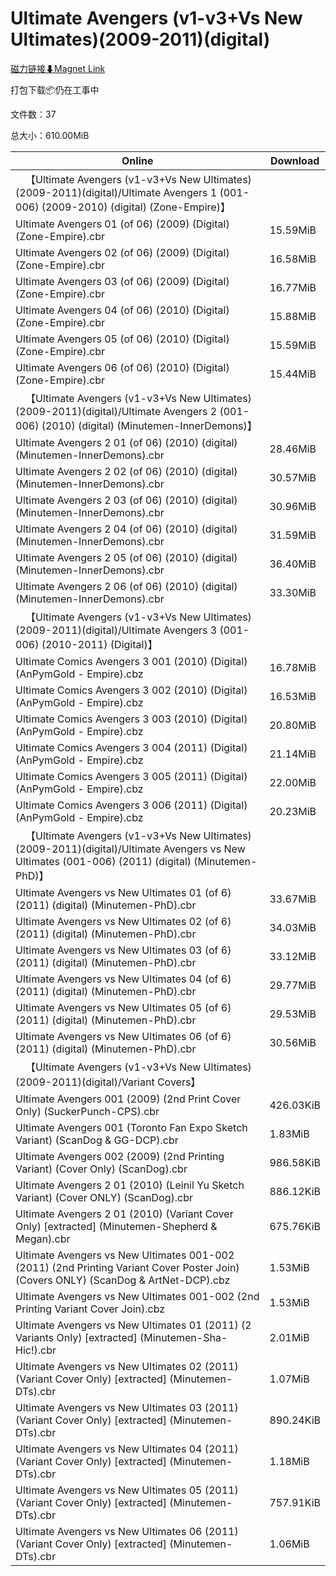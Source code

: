 # Ultimate Avengers (v1-v3+Vs New Ultimates)(2009-2011)(digital)

[磁力链接⬇Magnet Link](magnet:?xt=urn:btih:37a0d94b09bb1c7918fc9b688de182dd86a9af16&dn=Ultimate%20Avengers%20%28v1-v3%2BVs%20New%20Ultimates%29%282009-2011%29%28digital%29)

打包下载📦仍在工事中

文件数：37

总大小：610.00MiB

Online | Download
--- | ---
&emsp;【Ultimate Avengers (v1-v3+Vs New Ultimates)(2009-2011)(digital)/Ultimate Avengers 1 (001-006) (2009-2010) (digital) (Zone-Empire)】 | 
Ultimate Avengers 01 (of 06) (2009) (Digital) (Zone-Empire).cbr | 15.59MiB
Ultimate Avengers 02 (of 06) (2009) (Digital) (Zone-Empire).cbr | 16.58MiB
Ultimate Avengers 03 (of 06) (2009) (Digital) (Zone-Empire).cbr | 16.77MiB
Ultimate Avengers 04 (of 06) (2010) (Digital) (Zone-Empire).cbr | 15.88MiB
Ultimate Avengers 05 (of 06) (2010) (Digital) (Zone-Empire).cbr | 15.59MiB
Ultimate Avengers 06 (of 06) (2010) (Digital) (Zone-Empire).cbr | 15.44MiB
&emsp;【Ultimate Avengers (v1-v3+Vs New Ultimates)(2009-2011)(digital)/Ultimate Avengers 2 (001-006) (2010) (digital) (Minutemen-InnerDemons)】 | 
Ultimate Avengers 2 01 (of 06) (2010) (digital) (Minutemen-InnerDemons).cbr | 28.46MiB
Ultimate Avengers 2 02 (of 06) (2010) (digital) (Minutemen-InnerDemons).cbr | 30.57MiB
Ultimate Avengers 2 03 (of 06) (2010) (digital) (Minutemen-InnerDemons).cbr | 30.96MiB
Ultimate Avengers 2 04 (of 06) (2010) (digital) (Minutemen-InnerDemons).cbr | 31.59MiB
Ultimate Avengers 2 05 (of 06) (2010) (digital) (Minutemen-InnerDemons).cbr | 36.40MiB
Ultimate Avengers 2 06 (of 06) (2010) (digital) (Minutemen-InnerDemons).cbr | 33.30MiB
&emsp;【Ultimate Avengers (v1-v3+Vs New Ultimates)(2009-2011)(digital)/Ultimate Avengers 3 (001-006) (2010-2011) (Digital)】 | 
Ultimate Comics Avengers 3 001 (2010) (Digital) (AnPymGold - Empire).cbz | 16.78MiB
Ultimate Comics Avengers 3 002 (2010) (Digital) (AnPymGold - Empire).cbz | 16.53MiB
Ultimate Comics Avengers 3 003 (2010) (Digital) (AnPymGold - Empire).cbz | 20.80MiB
Ultimate Comics Avengers 3 004 (2011) (Digital) (AnPymGold - Empire).cbz | 21.14MiB
Ultimate Comics Avengers 3 005 (2011) (Digital) (AnPymGold - Empire).cbz | 22.00MiB
Ultimate Comics Avengers 3 006 (2011) (Digital) (AnPymGold - Empire).cbz | 20.23MiB
&emsp;【Ultimate Avengers (v1-v3+Vs New Ultimates)(2009-2011)(digital)/Ultimate Avengers vs New Ultimates (001-006) (2011) (digital) (Minutemen-PhD)】 | 
Ultimate Avengers vs New Ultimates 01 (of 6) (2011) (digital) (Minutemen-PhD).cbr | 33.67MiB
Ultimate Avengers vs New Ultimates 02 (of 6) (2011) (digital) (Minutemen-PhD).cbr | 34.03MiB
Ultimate Avengers vs New Ultimates 03 (of 6) (2011) (digital) (Minutemen-PhD).cbr | 33.12MiB
Ultimate Avengers vs New Ultimates 04 (of 6) (2011) (digital) (Minutemen-PhD).cbr | 29.77MiB
Ultimate Avengers vs New Ultimates 05 (of 6) (2011) (digital) (Minutemen-PhD).cbr | 29.53MiB
Ultimate Avengers vs New Ultimates 06 (of 6) (2011) (digital) (Minutemen-PhD).cbr | 30.56MiB
&emsp;【Ultimate Avengers (v1-v3+Vs New Ultimates)(2009-2011)(digital)/Variant Covers】 | 
Ultimate Avengers 001 (2009) (2nd Print Cover Only) (SuckerPunch-CPS).cbr | 426.03KiB
Ultimate Avengers 001 (Toronto Fan Expo Sketch Variant) (ScanDog & GG-DCP).cbr | 1.83MiB
Ultimate Avengers 002 (2009) (2nd Printing Variant) (Cover Only) (ScanDog).cbr | 986.58KiB
Ultimate Avengers 2 01 (2010) (Leinil Yu Sketch Variant) (Cover ONLY) (ScanDog).cbr | 886.12KiB
Ultimate Avengers 2 01 (2010) (Variant Cover Only) \[extracted\] (Minutemen-Shepherd & Megan).cbr | 675.76KiB
Ultimate Avengers vs New Ultimates 001-002 (2011) (2nd Printing Variant Cover Poster Join) (Covers ONLY) (ScanDog & ArtNet-DCP).cbz | 1.53MiB
Ultimate Avengers vs New Ultimates 001-002 (2nd Printing Variant Cover Join).cbz | 1.53MiB
Ultimate Avengers vs New Ultimates 01 (2011) (2 Variants Only) \[extracted\] (Minutemen-Sha-Hic!).cbr | 2.01MiB
Ultimate Avengers vs New Ultimates 02 (2011) (Variant Cover Only) \[extracted\] (Minutemen-DTs).cbr | 1.07MiB
Ultimate Avengers vs New Ultimates 03 (2011) (Variant Cover Only) \[extracted\] (Minutemen-DTs).cbr | 890.24KiB
Ultimate Avengers vs New Ultimates 04 (2011) (Variant Cover Only) \[extracted\] (Minutemen-DTs).cbr | 1.18MiB
Ultimate Avengers vs New Ultimates 05 (2011) (Variant Cover Only) \[extracted\] (Minutemen-DTs).cbr | 757.91KiB
Ultimate Avengers vs New Ultimates 06 (2011) (Variant Cover Only) \[extracted\] (Minutemen-DTs).cbr | 1.06MiB